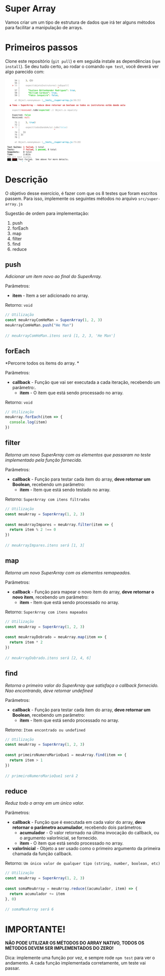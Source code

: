 # Super Array

Vamos criar um um tipo de estrutura de dados que irá ter alguns métodos para facilitar a manipulação de arrays.

# Primeiros passos

Clone este repositório (`git pull`) e em seguida instale as dependências (`npm install`). Se deu tudo certo, ao rodar o comando `npm test`, você deverá ver algo parecido com: 

<img src="docs/error.png" width="600">

# Descrição

O objetivo desse exercício, é fazer com que os 8 testes que foram escritos passem. Para isso, implemente os seguintes métodos no arquivo `src/super-array.js`

Sugestão de ordem para implementação:
 1. push
 2. forEach
 3. map
 4. filter
 5. find
 6. reduce

## push

*Adicionar um item novo ao final do SuperArray.*

Parâmetros:
  - **item** - Item a ser adicionado no array.

Retorno: `void`

```js
// Utilização
const meuArrayComHeMan = SuperArray(1, 2, 3)
meuArrayComHeMan.push("He Man")

// meuArrayComHeMan.itens será [1, 2, 3, 'He Man']
```


## forEach

*Percorre todos os items do array. *

Parâmetros:
  - **callback** - Função que vai ser executada a cada iteração, recebendo um parâmetro:.
    - **item** - O item que está sendo processado no array.

Retorno: `void`

```js
// Utilização
meuArray.forEach(item => {
  console.log(item)
})
```


## filter

*Retorna um novo SuperArray com os elementos que passaram no teste implementado pela função fornecida.*

Parâmetros:
  - **callback** - Função para testar cada item do array, **deve retornar um Boolean**, recebendo um parâmetro:
    - **item** - Item que está sendo testado no array.

Retorno: `SuperArray com itens filtrados`

```js
// Utilização
const meuArray = SuperArray(1, 2, 3)

const meuArrayImpares = meuArray.filter(item => {
  return item % 2 !== 0
})

// meuArrayImpares.itens será [1, 3]
```

## map

*Retorna um novo SuperArray com os elementos remapeados.*

Parâmetros:
  - **callback** - Função para mapear o novo item do array, **deve retornar o novo item**, recebendo um parâmetro:
    - **item** - Item que está sendo processado no array.

Retorno: `SuperArray com itens mapeados`

```js
// Utilização
const meuArray = SuperArray(1, 2, 3)

const meuArrayDobrado = meuArray.map(item => {
  return item * 2
})

// meuArrayDobrado.itens será [2, 4, 6]
```

## find

*Retorna o primeiro valor do SuperArray que satisfaça o callback fornecido. Nao encontrando, deve retornar undefined*

Parâmetros:
  - **callback** - Função para testar cada item do array, **deve retornar um Boolean**, recebendo um parâmetro:
    - **item** - Item que está sendo processado no array.

Retorno: `Item encontrado ou undefined`

```js
// Utilização
const meuArray = SuperArray(1, 2, 3)

const primeiroNumeroMarioQue1 = meuArray.find(item => {
  return item > 1
})

// primeiroNumeroMarioQue1 será 2
```

## reduce

*Reduz todo o array em um único valor.*

Parâmetros:
  - **callback** - Função que é executada em cada valor do array, **deve retornar o parâmetro acumulador**, recebendo dois parâmetros:
    - **acumulador** - O valor retornado na última invocação do callback, ou o argumento valorInicial, se fornecido.
    - **item** - O item que está sendo processado no array.
  - **valorInicial** - Objeto a ser usado como o primeiro argumento da primeira chamada da função callback.

Retorno: `Um único valor de qualquer tipo (string, number, boolean, etc)`

```js
// Utilização
const meuArray = SuperArray(1, 2, 3)

const somaMeuArray = meuArray.reduce((acumulador, item) => {
  return acumulador += item
}, 0)

// somaMeuArray será 6
```

# IMPORTANTE!
**NÃO PODE UTILIZAR OS MÉTODOS DO ARRAY NATIVO, TODOS OS MÉTODOS DEVEM SER IMPLEMENTADOS DO ZERO!** 

Dica: implemente uma função por vez, e sempre rode `npm test` para ver o andamento. A cada função implementada corretamente, um teste vai passar.
